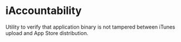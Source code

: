 # iAccountability
Utility to verify that application binary is not tampered between iTunes upload and App Store distribution.
